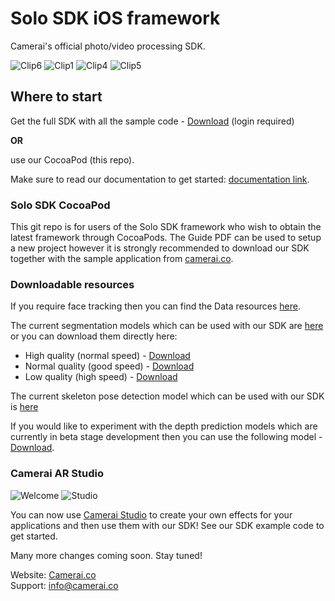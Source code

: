 


# Solo SDK iOS framework
Camerai's official photo/video processing SDK.

![Clip6](https://s3.amazonaws.com/nn.soloselfie.me/Examples/clip6_small.gif)
![Clip1](https://s3.amazonaws.com/nn.soloselfie.me/Examples/Clip1_small.gif)
![Clip4](https://s3.amazonaws.com/nn.soloselfie.me/Examples/Clip4_small.gif)
![Clip5](https://s3.amazonaws.com/nn.soloselfie.me/Examples/Clip5_small.gif)



## Where to start

Get the full SDK with all the sample code - [Download](https://camerai.co/) (login required)

**OR** 

use our CocoaPod (this repo).  

Make sure to read our documentation to get started: [documentation link](https://github.com/tipitltd/SoloSDK/blob/master/Camerai%20SDK%20Guide%20V.1.1.pdf).

### Solo SDK CocoaPod
This git repo is for users of the Solo SDK framework who wish to obtain the latest
framework through CocoaPods. The Guide PDF can be used to setup a new project however
it is strongly recommended to download our SDK together with the sample application
from [camerai.co](camerai.co).

### Downloadable resources
If you require face tracking then you can find the Data resources [here](https://github.com/tipitltd/SoloSDK/blob/master/Resources/Data).

The current segmentation models which can be used with our SDK are [here](https://github.com/tipitltd/SoloSDK/tree/master/Resources/Models) or you can download them directly here:

- High quality (normal speed) - [Download](https://s3.amazonaws.com/nn.soloselfie.me/models/net-high)
- Normal quality (good speed) - [Download](https://s3.amazonaws.com/nn.soloselfie.me/models/net-normal)
- Low quality (high speed) - [Download](https://s3.amazonaws.com/nn.soloselfie.me/models/net-low)

The current skeleton pose detection model which can be used with our SDK is [here](https://github.com/tipitltd/SoloSDK/tree/master/Resources/Models)

If you would like to experiment with the depth prediction models which are currently in beta stage development then you can use the following model - [Download](https://github.com/tipitltd/SoloSDK/raw/master/Resources/Models/dnet0716).

### Camerai AR Studio

![Welcome](https://s3.amazonaws.com/nn.soloselfie.me/Examples/CameraiWelcome_small.gif)
![Studio](https://s3.amazonaws.com/nn.soloselfie.me/Examples/CameraiStudio_small.gif)

You can now use [Camerai Studio](https://camerai.co/studio) to create your own effects for your applications and then use them with our SDK! See our SDK example code to get started.


Many more changes coming soon. Stay tuned!

Website: [Camerai.co](https://camerai.co/)  
Support: [info@camerai.co](info@camerai.co)





